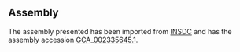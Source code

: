 
Assembly
--------

The assembly presented has been imported from 
[INSDC](http://www.insdc.org) and has the assembly accession
[GCA\_002335645.1](http://www.ebi.ac.uk/ena/data/view/GCA_002335645.1).

